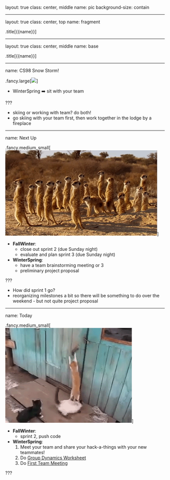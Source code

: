 layout: true
class: center, middle
name: pic
background-size: contain

---

layout: true
class: center, top
name: fragment

.title[{{name}}]

---
layout: true
class: center, middle
name: base

.title[{{name}}]


---
name: CS98 Snow Storm!


.fancy.large[![](img/dartmouth-glacier.gif)]

* WinterSpring ➡️ sit with your team


???
* skiing or working with team?  do both! 
* go skiing with your team first, then work together in the lodge by a fireplace



---
name: Next Up

.fancy.medium_small[![](img/squad.gif)]


* **FallWinter**:
    * close out sprint 2 (due Sunday night)
    * evaluate and plan sprint 3 (due Sunday night)
* **WinterSpring**:
    * have a team brainstorming meeting or 3
    * preliminary project proposal


???
* How did sprint 1 go?
* reorganizing milestones a bit so there will be something to do over the weekend - but not quite project proposal 


---
name: Today 

.fancy.medium_small[![](img/teamwork.gif)]

* **FallWinter**:
    * sprint 2, push code
* **WinterSpring**:
    1. Meet your team and share your hack-a-things with your new teammates!
    1. Do [Group Dynamics Worksheet](http://cs98.me/projects/milestones/group-dynamics-worksheet)
    1. Do [First Team Meeting](http://cs98.me/projects/milestones/first-meeting)


???

